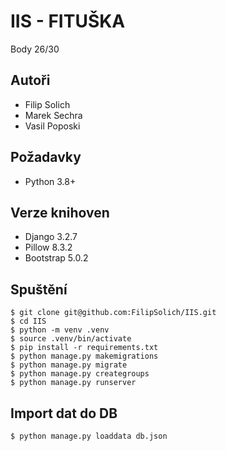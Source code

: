 # IIS - FITUŠKA

Body 26/30

## Autoři

 - Filip Solich
 - Marek Sechra
 - Vasil Poposki

## Požadavky

 - Python 3.8+

## Verze knihoven

 - Django 3.2.7
 - Pillow 8.3.2
 - Bootstrap 5.0.2

## Spuštění

```shell
$ git clone git@github.com:FilipSolich/IIS.git
$ cd IIS
$ python -m venv .venv
$ source .venv/bin/activate
$ pip install -r requirements.txt
$ python manage.py makemigrations
$ python manage.py migrate
$ python manage.py creategroups
$ python manage.py runserver
```

## Import dat do DB

```shell
$ python manage.py loaddata db.json
```
